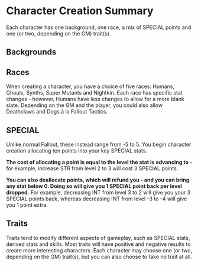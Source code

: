 # Character Creation Summary

Each character has one background, one race, a mix of SPECIAL points and one (or two, depending on the GM) trait(s).


## Backgrounds


## Races

When creating a character, you have a choice of five races: Humans, Ghouls, Synths, Super Mutants and Nightkin. Each race has specific stat changes - however, Humans have less changes to allow for a more blank slate. Depending on the GM and the player, you could also allow Deathclaws and Dogs à la Fallout Tactics.

## SPECIAL

Unlike normal Fallout, these instead range from -5 to 5. You begin character creation allocating ten points into your key SPECIAL stats. 

**The cost of allocating a point is equal to the level the stat is advancing to** - for example, increase STR from level 2 to 3 will cost 3 SPECIAL points.

**You can also deallocate points, which will refund you - and you can bring any stat below 0. Doing so will give you 1 SPECIAL point back per level dropped.** For example, decreasing INT from level 3 to 2 will give you your 3 SPECIAL points back, whereas decreasing INT from level -3 to -4 will give you 1 point extra.

## Traits

Traits tend to modify different aspects of gameplay, such as SPECIAL stats, derived stats and skills. Most traits will have positive and negative results to create more interesting characters. Each character may choose one (or two, depending on the GM) trait(s), but you can also choose to take no trait at all.
